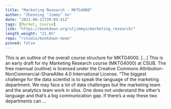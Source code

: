 ```yaml
---
title: "Marketing Research - MKTG4000"
author: "Zhenning ‘Jimmy’ Xu"
date: "2021-08-21T20:09:41Z"
tags: [Market, Course]
link: "https://bookdown.org/utjimmyx/marketing_research/"
length_weight: "21.8%"
repo: "rstudio/bookdown-demo"
pinned: false
---
```


This is an outline of the overall course structure for MKTG4000. [...] This is an early draft for my Marketing Research course (MKTG4000) at CSUB. The free mannual (outline) is licensed under the Creative Commons Attribution-NonCommercial-ShareAlike 4.0 International License. “The biggest challenge for the data scientist is to speak the language of the marketing department. We may face a lot of data challenges but the marketing team and the analytics team work in silos. One does not understand the other’s language and that’s a big communication gap. If there’s a way these two departments can ...
